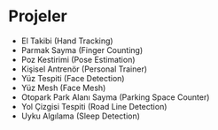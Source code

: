 # Projeler

<ul>
  <li>El Takibi (Hand Tracking)</li>
  <li>Parmak Sayma (Finger Counting)</li>
  <li>Poz Kestirimi (Pose Estimation)</li>
  <li>Kişisel Antrenör (Personal Trainer)</li>
  <li>Yüz Tespiti (Face Detection)</li>
  <li>Yüz Mesh (Face Mesh)</li>
  <li>Otopark Park Alanı Sayma (Parking Space Counter)</li>
  <li>Yol Çizgisi Tespiti (Road Line Detection)</li>
  <li>Uyku Algılama (Sleep Detection)</li>
</ul>
